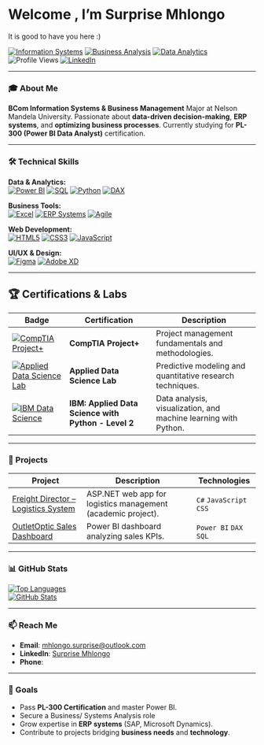 # Welcome , I’m Surprise Mhlongo
It is good to have you here :)

[![Information Systems](https://img.shields.io/badge/Information%20Systems-007ACC?style=flat&logo=microsoft-access)](https://www.techtarget.com/searchdatacenter/definition/IS-information-system-or-information-services)
[![Business Analysis](https://img.shields.io/badge/Business%20Analysis-FF6D00?style=flat&logo=tableau)](https://www.iiba.org/professional-development/career-centre/what-is-business-analysis/)
[![Data Analytics](https://img.shields.io/badge/Data%20Analytics-5E17EB?style=flat&logo=powerbi)](https://www.oracle.com/data-analytics/what-is-data-analytics/)
![Profile Views](https://komarev.com/ghpvc/?username=SurpriseMhlongo&color=blue)
[![LinkedIn](https://img.shields.io/badge/-LinkedIn-0A66C2?style=flat&logo=linkedin)](https://www.linkedin.com/in/surprise-mhlongo-408512214/)

---

### 🎓 About Me  
**BCom Information Systems & Business Management** Major at Nelson Mandela University. Passionate about **data-driven decision-making**, **ERP systems**, and **optimizing business processes**. Currently studying for **PL-300 (Power BI Data Analyst)** certification.

---

### 🛠️ Technical Skills

**Data & Analytics:**  
[![Power BI](https://img.shields.io/badge/-Power%20BI-F2C811?logo=powerbi&logoColor=black)](https://learn.microsoft.com/en-us/power-bi/) 
[![SQL](https://img.shields.io/badge/-SQL-4479A1?logo=postgresql)](https://www.w3schools.com/sql/) 
[![Python](https://img.shields.io/badge/-Python-3776AB?logo=python)](https://www.python.org/about/gettingstarted/)
[![DAX](https://img.shields.io/badge/-DAX-FF6D00?logo=powerbi)](https://learn.microsoft.com/en-us/dax/)

**Business Tools:**  
[![Excel](https://img.shields.io/badge/-Excel-217346?logo=microsoftexcel)](https://support.microsoft.com/en-us/excel) 
[![ERP Systems](https://img.shields.io/badge/-ERP%20Systems-FF6D00?logo=sap)](https://www.sap.com/products/erp/what-is-erp.html) 
[![Agile](https://img.shields.io/badge/-Agile-2496ED?logo=agile)](https://www.agilealliance.org/agile101/)

**Web Development:**  
[![HTML5](https://img.shields.io/badge/-HTML5-E34F26?logo=html5)](https://developer.mozilla.org/en-US/docs/Web/HTML) 
[![CSS3](https://img.shields.io/badge/-CSS3-1572B6?logo=css3)](https://developer.mozilla.org/en-US/docs/Web/CSS) 
[![JavaScript](https://img.shields.io/badge/-JavaScript-F7DF1E?logo=javascript&logoColor=black)](https://developer.mozilla.org/en-US/docs/Web/JavaScript)

**UI/UX & Design:**  
[![Figma](https://img.shields.io/badge/-Figma-F24E1E?logo=figma)](https://help.figma.com/hc/en-us) 
[![Adobe XD](https://img.shields.io/badge/-Adobe%20XD-FF61F6?logo=adobexd)](https://helpx.adobe.com/xd/get-started.html)

---

## 🏆 Certifications & Labs

| Badge | Certification | Description |
|-------|--------------|-------------|
| [![CompTIA Project+](https://img.shields.io/badge/CompTIA-Project+-orange?logo=compTIA&logoColor=white)](https://www.credly.com/badges/fbe3e9e1-bdc3-41bf-ba3a-c305615306ec/public_url) | **CompTIA Project+** | Project management fundamentals and methodologies. |
| [![Applied Data Science Lab](https://img.shields.io/badge/WorldQuant-Applied_Data_Science_Lab-2C3E50?logo=worldquant)](https://www.credly.com/badges/2a1f5210-a8da-4069-8467-dcba3d56fe90/public_url) | **Applied Data Science Lab** | Predictive modeling and quantitative research techniques. |
| [![IBM Data Science](https://img.shields.io/badge/IBM-Applied_Data_Science_with_Python_Level_2-052FAD?logo=ibm)](https://www.credly.com/badges/4a27265c-8e86-4edd-89d3-50816bb43247/public_url) | **IBM: Applied Data Science with Python - Level 2** | Data analysis, visualization, and machine learning with Python. |

---

### 📂 Projects  
| Project | Description | Technologies |
|---------|-------------|--------------|
| [Freight Director – Logistics System](https://github.com/SurpriseMhlongo/Web-Systems-Project) | ASP.NET web app for logistics management (academic project). | `C#` `JavaScript` `CSS` |
| [OutletOptic Sales Dashboard](https://github.com/SurpriseMhlongo/Web-Systems-Project) | Power BI dashboard analyzing sales KPIs. | `Power BI` `DAX` `SQL` |

---

### 📊 GitHub Stats  
[![Top Languages](https://github-readme-stats.vercel.app/api/top-langs/?username=SurpriseMhlongo&layout=compact&theme=radical)](https://github.com/SurpriseMhlongo)  
[![GitHub Stats](https://github-readme-stats.vercel.app/api?username=SurpriseMhlongo&show_icons=true&theme=radical)](https://github.com/SurpriseMhlongo)

---

### 📫 Reach Me  
- **Email**: [mhlongo.surprise@outlook.com](mailto:mhlongo.surprise@outlook.com)  
- **LinkedIn**: [Surprise Mhlongo](https://www.linkedin.com/in/surprise-mhlongo-408512214/)  
- **Phone**: <hidden>  

---

### 🎯 Goals  
- Pass **PL-300 Certification** and master Power BI.
- Secure a Business/ Systems Analysis role
- Grow expertise in **ERP systems** (SAP, Microsoft Dynamics).  
- Contribute to projects bridging **business needs** and **technology**.  
